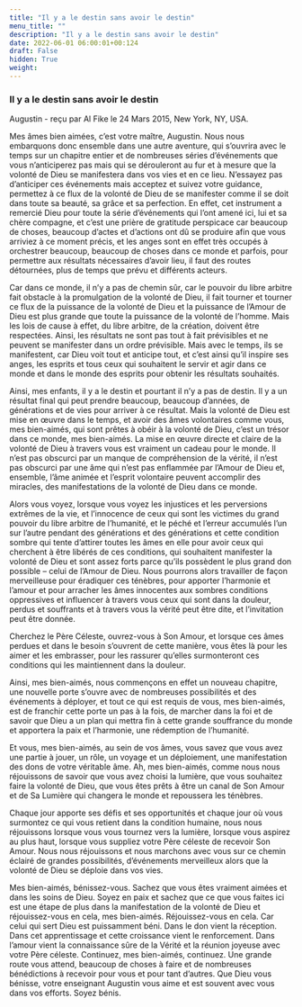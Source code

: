 ```yaml
---
title: "Il y a le destin sans avoir le destin"
menu_title: ""
description: "Il y a le destin sans avoir le destin"
date: 2022-06-01 06:00:01+00:124
draft: False
hidden: True
weight:
---
```

### Il y a le destin sans avoir le destin

Augustin - reçu par Al Fike le 24 Mars 2015, New York, NY, USA.

Mes âmes bien aimées, c’est votre maître, Augustin. Nous nous embarquons donc ensemble dans une autre aventure, qui s’ouvrira avec le temps sur un chapitre entier et de nombreuses séries d’événements que vous n’anticiperez pas mais qui se dérouleront au fur et à mesure que la volonté de Dieu se manifestera dans vos vies et en ce lieu. N’essayez pas d’anticiper ces événements mais acceptez et suivez votre guidance, permettez à ce flux de la volonté de Dieu de se manifester comme il se doit dans toute sa beauté, sa grâce et sa perfection. En effet, cet instrument a remercié Dieu pour toute la série d’événements qui l’ont amené ici, lui et sa chère compagne, et c’est une prière de gratitude perspicace car beaucoup de choses, beaucoup d’actes et d’actions ont dû se produire afin que vous arriviez à ce moment précis, et les anges sont en effet très occupés à orchestrer beaucoup, beaucoup de choses dans ce monde et parfois, pour permettre aux résultats nécessaires d’avoir lieu, il faut des routes détournées, plus de temps que prévu et différents acteurs.

Car dans ce monde, il n’y a pas de chemin sûr, car le pouvoir du libre arbitre fait obstacle à la promulgation de la volonté de Dieu, il fait tourner et tourner ce flux de la puissance de la volonté de Dieu et la puissance de l’Amour de Dieu est plus grande que toute la puissance de la volonté de l’homme. Mais les lois de cause à effet, du libre arbitre, de la création, doivent être respectées. Ainsi, les résultats ne sont pas tout à fait prévisibles et ne peuvent se manifester dans un ordre prévisible. Mais avec le temps, ils se manifestent, car Dieu voit tout et anticipe tout, et c’est ainsi qu’il inspire ses anges, les esprits et tous ceux qui souhaitent le servir et agir dans ce monde et dans le monde des esprits pour obtenir les résultats souhaités.

Ainsi, mes enfants, il y a le destin et pourtant il n’y a pas de destin. Il y a un résultat final qui peut prendre beaucoup, beaucoup d’années, de générations et de vies pour arriver à ce résultat. Mais la volonté de Dieu est mise en œuvre dans le temps, et avoir des âmes volontaires comme vous, mes bien-aimés, qui sont prêtes à obéir à la volonté de Dieu, c’est un trésor dans ce monde, mes bien-aimés. La mise en œuvre directe et claire de la volonté de Dieu à travers vous est vraiment un cadeau pour le monde. Il n’est pas obscurci par un manque de compréhension de la vérité, il n’est pas obscurci par une âme qui n’est pas enflammée par l’Amour de Dieu et, ensemble, l’âme animée et l’esprit volontaire peuvent accomplir des miracles, des manifestations de la volonté de Dieu dans ce monde.

Alors vous voyez, lorsque vous voyez les injustices et les perversions extrêmes de la vie, et l’innocence de ceux qui sont les victimes du grand pouvoir du libre arbitre de l’humanité, et le péché et l’erreur accumulés l’un sur l’autre pendant des générations et des générations et cette condition sombre qui tente d’attirer toutes les âmes en elle pour avoir ceux qui cherchent à être libérés de ces conditions, qui souhaitent manifester la volonté de Dieu et sont assez forts parce qu’ils possèdent le plus grand don possible – celui de l’Amour de Dieu. Nous pourrons alors travailler de façon merveilleuse pour éradiquer ces ténèbres, pour apporter l’harmonie et l’amour et pour arracher les âmes innocentes aux sombres conditions oppressives et influencer à travers vous ceux qui sont dans la douleur, perdus et souffrants et à travers vous la vérité peut être dite, et l’invitation peut être donnée.

Cherchez le Père Céleste, ouvrez-vous à Son Amour, et lorsque ces âmes perdues et dans le besoin s’ouvrent de cette manière, vous êtes là pour les aimer et les embrasser, pour les rassurer qu’elles surmonteront ces conditions qui les maintiennent dans la douleur.

Ainsi, mes bien-aimés, nous commençons en effet un nouveau chapitre, une nouvelle porte s’ouvre avec de nombreuses possibilités et des événements à déployer, et tout ce qui est requis de vous, mes bien-aimés, est de franchir cette porte un pas à la fois, de marcher dans la foi et de savoir que Dieu a un plan qui mettra fin à cette grande souffrance du monde et apportera la paix et l’harmonie, une rédemption de l’humanité.

Et vous, mes bien-aimés, au sein de vos âmes, vous savez que vous avez une partie à jouer, un rôle, un voyage et un déploiement, une manifestation des dons de votre véritable âme. Ah, mes bien-aimés, comme nous nous réjouissons de savoir que vous avez choisi la lumière, que vous souhaitez faire la volonté de Dieu, que vous êtes prêts à être un canal de Son Amour et de Sa Lumière qui changera le monde et repoussera les ténèbres.

Chaque jour apporte ses défis et ses opportunités et chaque jour où vous surmontez ce qui vous retient dans la condition humaine, nous nous réjouissons lorsque vous vous tournez vers la lumière, lorsque vous aspirez au plus haut, lorsque vous suppliez votre Père céleste de recevoir Son Amour. Nous nous réjouissons et nous marchons avec vous sur ce chemin éclairé de grandes possibilités, d’événements merveilleux alors que la volonté de Dieu se déploie dans vos vies.

Mes bien-aimés, bénissez-vous. Sachez que vous êtes vraiment aimées et dans les soins de Dieu. Soyez en paix et sachez que ce que vous faites ici est une étape de plus dans la manifestation de la volonté de Dieu et réjouissez-vous en cela, mes bien-aimés. Réjouissez-vous en cela. Car celui qui sert Dieu est puissamment béni. Dans le don vient la réception. Dans cet apprentissage et cette croissance vient le renforcement. Dans l’amour vient la connaissance sûre de la Vérité et la réunion joyeuse avec votre Père céleste. Continuez, mes bien-aimés, continuez. Une grande route vous attend, beaucoup de choses à faire et de nombreuses bénédictions à recevoir pour vous et pour tant d’autres. Que Dieu vous bénisse, votre enseignant Augustin vous aime et est souvent avec vous dans vos efforts. Soyez bénis.
